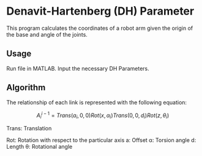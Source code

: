 # Denavit-Hartenberg (DH) Parameter
This program calculates the coordinates of a robot arm given the origin of the base and angle of the joints.

## Usage
Run file in MATLAB. Input the necessary DH Parameters.

## Algorithm
The relationship of each link is represented with the following equation:

$$ A_{i}^{i-1} = Trans(a_{i},0,0)Rot(x,α_{i})Trans(0,0,d_{i})Rot(z,θ_{i}) $$

Trans: Translation

Rot: Rotation with respect to the particular axis
a: Offset
α: Torsion angle
d: Length
θ: Rotational angle
